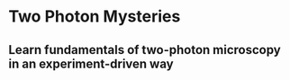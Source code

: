 # Two Photon Mysteries

## Learn fundamentals of two-photon microscopy in an experiment-driven way

